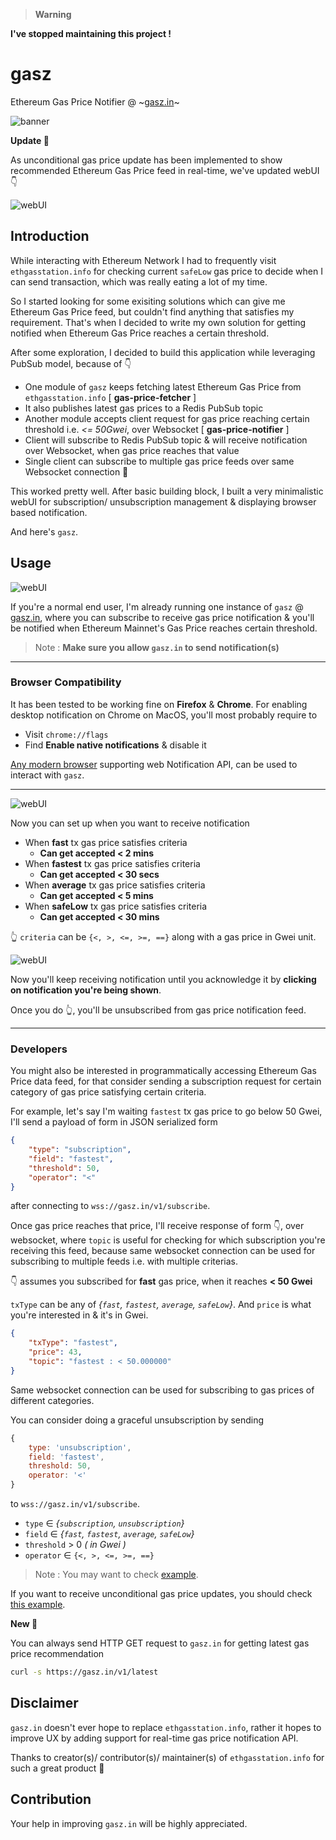 > **Warning**

**I've stopped maintaining this project !**

# gasz

Ethereum Gas Price Notifier @ ~[gasz.in](https://gasz.in)~

![banner](sc/banner.gif)

**Update 🥳**

As unconditional gas price update has been implemented to show recommended Ethereum Gas Price feed in real-time, we've updated webUI 👇

![webUI](sc/webUI_4.png)

## Introduction

While interacting with Ethereum Network I had to frequently visit `ethgasstation.info` for checking current `safeLow` gas price to decide when I can send transaction, which was really eating a lot of my time.

So I started looking for some exisiting solutions which can give me Ethereum Gas Price feed, but couldn't find anything that satisfies my requirement. That's when I decided to write my own solution for getting notified when Ethereum Gas Price reaches a certain threshold.

After some exploration, I decided to build this application while leveraging PubSub model, because of 👇

- One module of `gasz` keeps fetching latest Ethereum Gas Price from `ethgasstation.info` [ **gas-price-fetcher** ]
- It also publishes latest gas prices to a Redis PubSub topic
- Another module accepts client request for gas price reaching certain threshold i.e. _<= 50Gwei_, over Websocket [ **gas-price-notifier** ]
- Client will subscribe to Redis PubSub topic & will receive notification over Websocket, when gas price reaches that value
- Single client can subscribe to multiple gas price feeds over same Websocket connection 🦾

This worked pretty well. After basic building block, I built a very minimalistic webUI for subscription/ unsubscription management & displaying browser based notification.

And here's `gasz`.

## Usage

![webUI](sc/webUI_1.png)

If you're a normal end user, I'm already running one instance of `gasz` @ [gasz.in](https://gasz.in), where you can subscribe to receive gas price notification & you'll be notified when Ethereum Mainnet's Gas Price reaches certain threshold.

> Note : **Make sure you allow `gasz.in` to send notification(s)**

---

### Browser Compatibility

It has been tested to be working fine on **Firefox** & **Chrome**. For enabling desktop notification on Chrome on MacOS, you'll most probably require to

- Visit `chrome://flags`
- Find **Enable native notifications** & disable it

[Any modern browser](https://developer.mozilla.org/en-US/docs/Web/API/notification#browser_compatibility) supporting web Notification API, can be used to interact with `gasz`.

---

![webUI](sc/webUI_2.png)

Now you can set up when you want to receive notification

- When **fast** tx gas price satisfies criteria
    - **Can get accepted < 2 mins**
- When **fastest** tx gas price satisfies criteria
    - **Can get accepted < 30 secs**
- When **average** tx gas price satisfies criteria
    - **Can get accepted < 5 mins**
- When **safeLow** tx gas price satisfies criteria
    - **Can get accepted < 30 mins**

👆 `criteria` can be `{<, >, <=, >=, ==}` along with a gas price in Gwei unit.

![webUI](sc/webUI_3.png)

Now you'll keep receiving notification until you acknowledge it by **clicking on notification you're being shown**.

Once you do 👆, you'll be unsubscribed from gas price notification feed.

---

### Developers

You might also be interested in programmatically accessing Ethereum Gas Price data feed, for that consider sending a subscription request for certain category of gas price satisfying certain criteria.

For example, let's say I'm waiting `fastest` tx gas price to go below 50 Gwei, I'll send a payload of form in JSON serialized form

```json
{
    "type": "subscription",
    "field": "fastest",
    "threshold": 50,
    "operator": "<"
}
```

after connecting to `wss://gasz.in/v1/subscribe`.

Once gas price reaches that price, I'll receive response of form 👇, over websocket, where `topic` is useful for checking for which subscription you're receiving this feed, because same websocket connection can be used for subscribing to multiple feeds i.e. with multiple criterias.

👇 assumes you subscribed for **fast** gas price, when it reaches **< 50 Gwei**

`txType` can be any of _{`fast`, `fastest`, `average`, `safeLow`}_. And `price` is what you're interested in & it's in Gwei.

```json
{
    "txType": "fastest",
    "price": 43,
    "topic": "fastest : < 50.000000"
}
```

Same websocket connection can be used for subscribing to gas prices of different categories.

You can consider doing a graceful unsubscription by sending 

```js
{
    type: 'unsubscription',
    field: 'fastest',
    threshold: 50,
    operator: '<'
}
```

to `wss://gasz.in/v1/subscribe`.

- `type` ∈ _{`subscription`, `unsubscription`}_
- `field` ∈ _{`fast`, `fastest`, `average`, `safeLow`}_
- `threshold` > 0 _( in Gwei )_
- `operator` ∈ `{<, >, <=, >=, ==}`

> Note : You may want to check [example](./example).

If you want to receive unconditional gas price updates, you should check [this example](https://github.com/itzmeanjan/gasz/blob/4759e74335288b31666547c628068c19675fa03b/example/index.js#L61-L69).

**New 🎉** 

You can always send HTTP GET request to `gasz.in` for getting latest gas price recommendation

```bash
curl -s https://gasz.in/v1/latest
```

## Disclaimer

`gasz.in` doesn't ever hope to replace `ethgasstation.info`, rather it hopes to improve UX by adding support for real-time gas price notification API.

Thanks to creator(s)/ contributor(s)/ maintainer(s) of `ethgasstation.info` for such a great product 🙌

## Contribution

Your help in improving `gasz.in` will be highly appreciated.
